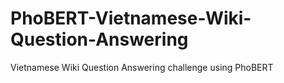 # PhoBERT-Vietnamese-Wiki-Question-Answering
Vietnamese Wiki Question Answering challenge using PhoBERT
